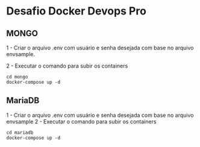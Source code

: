 # Desafio Docker Devops Pro

## MONGO
1 - Criar o arquivo .env com usuário e senha desejada com base no arquivo envsample.

2 - Executar o comando para subir os containers

```
cd mongo
docker-compose up -d

```

## MariaDB
1 - Criar o arquivo .env com usuário e senha desejada com base no arquivo envsample
2 - Executar o comando para subir os containers

```
cd mariadb
docker-compose up -d

```